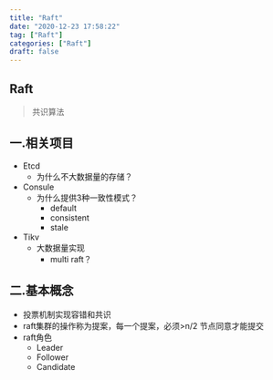 ```yaml
---
title: "Raft"
date: "2020-12-23 17:58:22"
tag: ["Raft"]
categories: ["Raft"]
draft: false
---
```


## Raft 
> 共识算法


## 一.相关项目
- Etcd
    - 为什么不大数据量的存储？
- Consule
    - 为什么提供3种一致性模式？
        - default
        - consistent
        - stale
- Tikv
    - 大数据量实现
      - multi raft？

## 二.基本概念

- 投票机制实现容错和共识
- raft集群的操作称为提案，每一个提案，必须>n/2 节点同意才能提交
- raft角色
  - Leader
  - Follower
  - Candidate